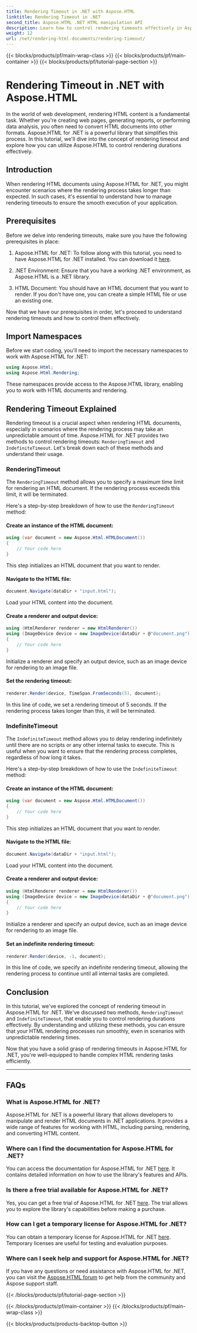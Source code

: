 ```yaml
---
title: Rendering Timeout in .NET with Aspose.HTML
linktitle: Rendering Timeout in .NET
second_title: Aspose.HTML .NET HTML manipulation API
description: Learn how to control rendering timeouts effectively in Aspose.HTML for .NET. Explore rendering options and ensure smooth HTML document rendering.
weight: 12
url: /net/rendering-html-documents/rendering-timeout/
---
```


{{< blocks/products/pf/main-wrap-class >}}
{{< blocks/products/pf/main-container >}}
{{< blocks/products/pf/tutorial-page-section >}}

# Rendering Timeout in .NET with Aspose.HTML


In the world of web development, rendering HTML content is a fundamental task. Whether you're creating web pages, generating reports, or performing data analysis, you often need to convert HTML documents into other formats. Aspose.HTML for .NET is a powerful library that simplifies this process. In this tutorial, we'll dive into the concept of rendering timeout and explore how you can utilize Aspose.HTML to control rendering durations effectively.

## Introduction

When rendering HTML documents using Aspose.HTML for .NET, you might encounter scenarios where the rendering process takes longer than expected. In such cases, it's essential to understand how to manage rendering timeouts to ensure the smooth execution of your application.

## Prerequisites

Before we delve into rendering timeouts, make sure you have the following prerequisites in place:

1. Aspose.HTML for .NET: To follow along with this tutorial, you need to have Aspose.HTML for .NET installed. You can download it [here](https://releases.aspose.com/html/net/).

2. .NET Environment: Ensure that you have a working .NET environment, as Aspose.HTML is a .NET library.

3. HTML Document: You should have an HTML document that you want to render. If you don't have one, you can create a simple HTML file or use an existing one.

Now that we have our prerequisites in order, let's proceed to understand rendering timeouts and how to control them effectively.

## Import Namespaces

Before we start coding, you'll need to import the necessary namespaces to work with Aspose.HTML for .NET:

```csharp
using Aspose.Html;
using Aspose.Html.Rendering;
```

These namespaces provide access to the Aspose.HTML library, enabling you to work with HTML documents and rendering.

## Rendering Timeout Explained

Rendering timeout is a crucial aspect when rendering HTML documents, especially in scenarios where the rendering process may take an unpredictable amount of time. Aspose.HTML for .NET provides two methods to control rendering timeouts: `RenderingTimeout` and `IndefiniteTimeout`. Let's break down each of these methods and understand their usage.

### RenderingTimeout

The `RenderingTimeout` method allows you to specify a maximum time limit for rendering an HTML document. If the rendering process exceeds this limit, it will be terminated.

Here's a step-by-step breakdown of how to use the `RenderingTimeout` method:

#### Create an instance of the HTML document:

   ```csharp
   using (var document = new Aspose.Html.HTMLDocument())
   {
       // Your code here
   }
   ```

   This step initializes an HTML document that you want to render.

#### Navigate to the HTML file:

   ```csharp
   document.Navigate(dataDir + "input.html");
   ```

   Load your HTML content into the document.

#### Create a renderer and output device:

   ```csharp
   using (HtmlRenderer renderer = new HtmlRenderer())
   using (ImageDevice device = new ImageDevice(dataDir + @"document.png"))
   {
       // Your code here
   }
   ```

   Initialize a renderer and specify an output device, such as an image device for rendering to an image file.

#### Set the rendering timeout:

   ```csharp
   renderer.Render(device, TimeSpan.FromSeconds(5), document);
   ```

   In this line of code, we set a rendering timeout of 5 seconds. If the rendering process takes longer than this, it will be terminated.

### IndefiniteTimeout

The `IndefiniteTimeout` method allows you to delay rendering indefinitely until there are no scripts or any other internal tasks to execute. This is useful when you want to ensure that the rendering process completes, regardless of how long it takes.

Here's a step-by-step breakdown of how to use the `IndefiniteTimeout` method:

#### Create an instance of the HTML document:

   ```csharp
   using (var document = new Aspose.Html.HTMLDocument())
   {
       // Your code here
   }
   ```

   This step initializes an HTML document that you want to render.

#### Navigate to the HTML file:

   ```csharp
   document.Navigate(dataDir + "input.html");
   ```

   Load your HTML content into the document.

#### Create a renderer and output device:

   ```csharp
   using (HtmlRenderer renderer = new HtmlRenderer())
   using (ImageDevice device = new ImageDevice(dataDir + @"document.png"))
   {
       // Your code here
   }
   ```

   Initialize a renderer and specify an output device, such as an image device for rendering to an image file.

#### Set an indefinite rendering timeout:

   ```csharp
   renderer.Render(device, -1, document);
   ```

   In this line of code, we specify an indefinite rendering timeout, allowing the rendering process to continue until all internal tasks are completed.

## Conclusion

In this tutorial, we've explored the concept of rendering timeout in Aspose.HTML for .NET. We've discussed two methods, `RenderingTimeout` and `IndefiniteTimeout`, that enable you to control rendering durations effectively. By understanding and utilizing these methods, you can ensure that your HTML rendering processes run smoothly, even in scenarios with unpredictable rendering times.

Now that you have a solid grasp of rendering timeouts in Aspose.HTML for .NET, you're well-equipped to handle complex HTML rendering tasks efficiently.

---

## FAQs

### What is Aspose.HTML for .NET?
   Aspose.HTML for .NET is a powerful library that allows developers to manipulate and render HTML documents in .NET applications. It provides a wide range of features for working with HTML, including parsing, rendering, and converting HTML content.

### Where can I find the documentation for Aspose.HTML for .NET?
   You can access the documentation for Aspose.HTML for .NET [here](https://reference.aspose.com/html/net/). It contains detailed information on how to use the library's features and APIs.

### Is there a free trial available for Aspose.HTML for .NET?
   Yes, you can get a free trial of Aspose.HTML for .NET [here](https://releases.aspose.com/). The trial allows you to explore the library's capabilities before making a purchase.

### How can I get a temporary license for Aspose.HTML for .NET?
   You can obtain a temporary license for Aspose.HTML for .NET [here](https://purchase.aspose.com/temporary-license/). Temporary licenses are useful for testing and evaluation purposes.

### Where can I seek help and support for Aspose.HTML for .NET?
   If you have any questions or need assistance with Aspose.HTML for .NET, you can visit the [Aspose.HTML forum](https://forum.aspose.com/) to get help from the community and Aspose support staff.





{{< /blocks/products/pf/tutorial-page-section >}}

{{< /blocks/products/pf/main-container >}}
{{< /blocks/products/pf/main-wrap-class >}}

{{< blocks/products/products-backtop-button >}}
